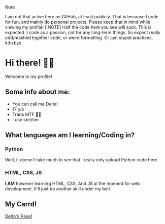 > [!NOTE]
> I am not that active here on GitHub, at least publicly. That is because I code for fun, and mainly do personal projects. Please keep that in mind while viewing my profile!
> [!NOTE]
> Half the code here you see will suck. This is expected. I code as a passion, not for any long-term things. So expect really odd/mashed together code, or weird formatting. Or just stupid practices. kthxbye.
# Hi there! 👋😺
Welcome to my profile!
## Some info about me:
- You can call me Delta!
- 17 y/o 
- Trans MTF 🏳️‍⚧️
- I use she/her
## What languages am I learning/Coding in?
### Python
Well, it doesn't take much to see that I really only upload Python code here.
### HTML, CSS, JS
**I AM** however learning HTML, CSS, And JS at the moment for web development. It'll just be another skill under my belt

## My Carrd!
[Delta's Page!](https://gooberdelta.carrd.co/)
